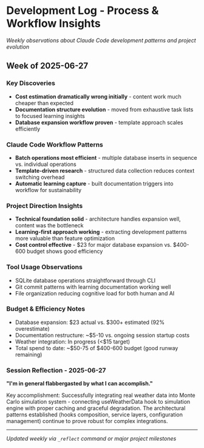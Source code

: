 # Development Log - Process & Workflow Insights

*Weekly observations about Claude Code development patterns and project evolution*

## Week of 2025-06-27

### Key Discoveries
- **Cost estimation dramatically wrong initially** - content work much cheaper than expected
- **Documentation structure evolution** - moved from exhaustive task lists to focused learning insights  
- **Database expansion workflow proven** - template approach scales efficiently

### Claude Code Workflow Patterns
- **Batch operations most efficient** - multiple database inserts in sequence vs. individual operations
- **Template-driven research** - structured data collection reduces context switching overhead
- **Automatic learning capture** - built documentation triggers into workflow for sustainability

### Project Direction Insights
- **Technical foundation solid** - architecture handles expansion well, content was the bottleneck
- **Learning-first approach working** - extracting development patterns more valuable than feature optimization
- **Cost control effective** - $23 for major database expansion vs. $400-600 budget shows good efficiency

### Tool Usage Observations
- SQLite database operations straightforward through CLI
- Git commit patterns with learning documentation working well
- File organization reducing cognitive load for both human and AI

### Budget & Efficiency Notes
- Database expansion: $23 actual vs. $300+ estimated (92% overestimate)
- Documentation restructure: ~$5-10 vs. ongoing session startup costs
- Weather integration: In progress (<$15 target)
- Total spend to date: ~$50-75 of $400-600 budget (good runway remaining)

### Session Reflection - 2025-06-27
**"I'm in general flabbergasted by what I can accomplish."**

Key accomplishment: Successfully integrating real weather data into Monte Carlo simulation system - connecting useWeatherData hook to simulation engine with proper caching and graceful degradation. The architectural patterns established (hooks composition, service layers, configuration management) continue to prove robust for complex integrations.

---
*Updated weekly via `_reflect` command or major project milestones*
